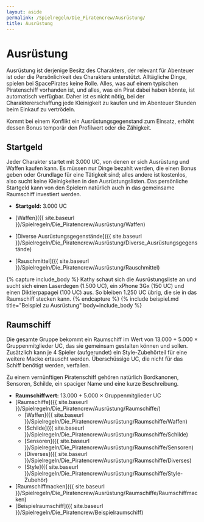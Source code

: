 ```yaml
---
layout: aside
permalink: /Spielregeln/Die_Piratencrew/Ausrüstung/
title: Ausrüstung
---
```


# Ausrüstung

Ausrüstung ist derjenige Besitz des Charakters, der relevant für Abenteuer ist oder die Persönlichkeit des Charakters unterstützt. Alltägliche Dinge, spielen bei SpacePirates keine Rolle. Alles, was auf einem typischen Piratenschiff vorhanden ist, und alles, was ein Pirat dabei haben könnte, ist automatisch verfügbar. Daher ist es nicht nötig, bei der Charaktererschaffung jede Kleinigkeit zu kaufen und im Abenteuer Stunden beim Einkauf zu vertrödeln.

Kommt bei einem Konflikt ein Ausrüstungsgegenstand zum Einsatz, erhöht dessen Bonus temporär den Profilwert oder die Zähigkeit.

## Startgeld

Jeder Charakter startet mit 3.000 UC, von denen er sich Ausrüstung und Waffen kaufen kann. Es müssen nur Dinge bezahlt werden, die einen Bonus geben oder Grundlage für eine Tätigkeit sind; alles andere ist kostenlos, also sucht keine Kleinigkeiten in den Ausrüstungslisten. Das persönliche Startgeld kann von den Spielern natürlich auch in das gemeinsame Raumschiff investiert werden.

- **Startgeld:** 3.000 UC

- [Waffen]({{ site.baseurl }}/Spielregeln/Die_Piratencrew/Ausrüstung/Waffen)
- [Diverse Ausrüstungsgegenstände]({{ site.baseurl }}/Spielregeln/Die_Piratencrew/Ausrüstung/Diverse_Ausrüstungsgegenstände)
- [Rauschmittel]({{ site.baseurl }}/Spielregeln/Die_Piratencrew/Ausrüstung/Rauschmittel)

{% capture include_body %}
Kathy schaut sich die Ausrüstungsliste an und sucht sich einen Laserdegen (1.500 UC), ein xPhone 3Gx (150 UC) und einen Diktierpapagei (100 UC) aus. So bleiben 1.250 UC übrig, die sie in das Raumschiff stecken kann.
{% endcapture %}
{% include beispiel.md title="Beispiel zu Ausrüstung" body=include_body %}

## Raumschiff

Die gesamte Gruppe bekommt ein Raumschiff im Wert von 13.000 + 5.000 × Gruppenmitglieder UC, das sie gemeinsam gestalten können und sollen. Zusätzlich kann je 4 Spieler (aufgerundet) ein Style-Zubehörteil für eine weitere Macke ertauscht werden. Überschüssige UC, die nicht für das Schiff benötigt werden, verfallen.

Zu einem vernünftigen Piratenschiff gehören natürlich Bordkanonen, Sensoren, Schilde, ein spaciger Name und eine kurze Beschreibung.

- **Raumschiffwert:** 13.000 + 5.000 × Gruppenmitglieder UC
- [Raumschiffe]({{ site.baseurl }}/Spielregeln/Die_Piratencrew/Ausrüstung/Raumschiffe/)
  - [Waffen]({{ site.baseurl }}/Spielregeln/Die_Piratencrew/Ausrüstung/Raumschiffe/Waffen)
  - [Schilde]({{ site.baseurl }}/Spielregeln/Die_Piratencrew/Ausrüstung/Raumschiffe/Schilde)
  - [Sensoren]({{ site.baseurl }}/Spielregeln/Die_Piratencrew/Ausrüstung/Raumschiffe/Sensoren)
  - [Diverses]({{ site.baseurl }}/Spielregeln/Die_Piratencrew/Ausrüstung/Raumschiffe/Diverses)
  - [Style]({{ site.baseurl }}/Spielregeln/Die_Piratencrew/Ausrüstung/Raumschiffe/Style-Zubehör)
- [Raumschiffmacken]({{ site.baseurl }}/Spielregeln/Die_Piratencrew/Ausrüstung/Raumschiffe/Raumschiffmacken)
- [Beispielraumschiff]({{ site.baseurl }}/Spielregeln/Die_Piratencrew/Beispielraumschiff)
